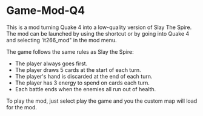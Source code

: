 # Game-Mod-Q4
This is a mod turning Quake 4 into a low-quality version of Slay The Spire. 
The mod can be launched by using the shortcut or by going into Quake 4 and selecting 'it266_mod" in the mod menu.

The game follows the same rules as Slay the Spire:
- The player always goes first.
- The player draws 5 cards at the start of each turn.
- The player's hand is discarded at the end of each turn.
- The player has 3 energy to spend on cards each turn.
- Each battle ends when the enemies all run out of health.

To play the mod, just select play the game and you the custom map will load for the mod.
